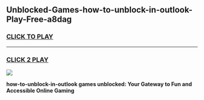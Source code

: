 
## Unblocked-Games-how-to-unblock-in-outlook-Play-Free-a8dag
<h3>
<a href="https://premium76.site?title=how-to-unblock-in-outlook&ref=18A1">CLICK TO PLAY</a></h3>
<hr>

<h3>
<a href="https://premium76.site?title=how-to-unblock-in-outlook&ref=18A1">CLICK 2 PLAY</a>
  
</h3>

<a href="https://premium76.site?title=how-to-unblock-in-outlook&ref=18A1"><img src="https://clearcache.store/games.png"></a>


**how-to-unblock-in-outlook games unblocked: Your Gateway to Fun and Accessible Online Gaming**
